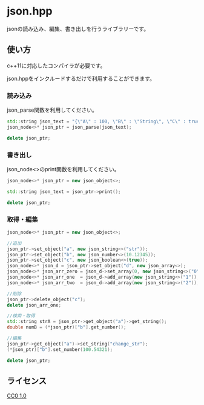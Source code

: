 # json.hpp

jsonの読み込み、編集、書き出しを行うライブラリーです。

## 使い方

c++11に対応したコンパイラが必要です。

json.hppをインクルードするだけで利用することができます。

### 読み込み

json_parse関数を利用してください。

```cpp
std::string json_text = "{\"A\" : 100, \"B\" : \"String\", \"C\" : true}";
json_node<>* json_ptr = json_parse(json_text);

delete json_ptr;
```

### 書き出し

json_node<>のprint関数を利用してください。

```cpp
json_node<>* json_ptr = new json_object<>;

std::string json_text = json_ptr->print();

delete json_ptr;
```

### 取得・編集

```cpp
json_node<>* json_ptr = new json_object<>;

//追加
json_ptr->set_object("a", new json_string<>("str"));
json_ptr->set_object("b", new json_number<>(10.12345));
json_ptr->set_object("c", new json_boolean<>(true));
json_node<>* json_d = json_ptr->set_object("d", new json_array<>);
json_node<>* json_arr_zero = json_d->set_array(0, new json_string<>("0"));
json_node<>* json_arr_one  = json_d->add_array(new json_string<>("1"));
json_node<>* json_arr_two  = json_d->add_array(new json_string<>("2"));

//削除
json_ptr->delete_object("c");
delete json_arr_one;

//検索・取得
std::string strA = json_ptr->get_object("a")->get_string();
double numB = (*json_ptr)["b"].get_number();

//編集
json_ptr->get_object("a")->set_string("change_str");
(*json_ptr)["b"].set_number(100.54321);

delete json_ptr;
```

## ライセンス

[CC0 1.0](https://creativecommons.org/publicdomain/zero/1.0/deed)
